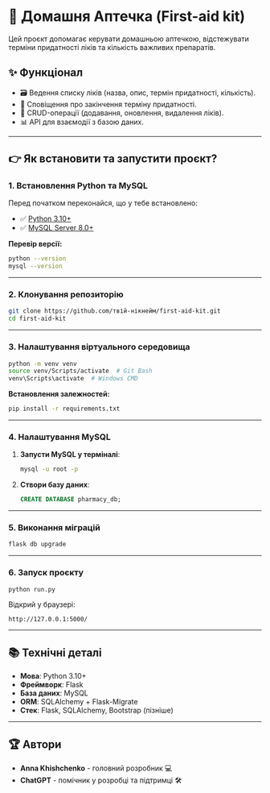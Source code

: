 # 🏥 Домашня Аптечка (First-aid kit)

Цей проєкт допомагає керувати домашньою аптечкою, відстежувати терміни придатності ліків та кількість важливих препаратів.

## ✨ Функціонал
- 🗃️ Ведення списку ліків (назва, опис, термін придатності, кількість).
- 🔔 Сповіщення про закінчення терміну придатності.
- 🔄 CRUD-операції (додавання, оновлення, видалення ліків).
- 📊 API для взаємодії з базою даних.

---

## 👉 Як встановити та запустити проєкт?

### 1. Встановлення Python та MySQL
Перед початком переконайся, що у тебе встановлено:
- ✅ [Python 3.10+](https://www.python.org/downloads/)
- ✅ [MySQL Server 8.0+](https://dev.mysql.com/downloads/installer/)

**Перевір версії:**
```bash
python --version
mysql --version
```

---

### 2. Клонування репозиторію
```bash
git clone https://github.com/твій-нікнейм/first-aid-kit.git
cd first-aid-kit
```

---

### 3. Налаштування віртуального середовища
```bash
python -m venv venv
source venv/Scripts/activate  # Git Bash
venv\Scripts\activate  # Windows CMD
```

**Встановлення залежностей:**
```bash
pip install -r requirements.txt
```

---

### 4. Налаштування MySQL
1. **Запусти MySQL у терміналі**:
   ```bash
   mysql -u root -p
   ```
2. **Створи базу даних**:
   ```sql
   CREATE DATABASE pharmacy_db;
   ```

---

### 5. Виконання міграцій
```bash
flask db upgrade
```

---

### 6. Запуск проєкту
```bash
python run.py
```
Відкрий у браузері:
```
http://127.0.0.1:5000/
```

---

## 📚 Технічні деталі
- **Мова**: Python 3.10+
- **Фреймворк**: Flask
- **База даних**: MySQL
- **ORM**: SQLAlchemy + Flask-Migrate
- **Стек**: Flask, SQLAlchemy, Bootstrap (пізніше)

---

## 🏆 Автори
- **Anna Khishchenko** - головний розробник 💻
- **ChatGPT** - помічник у розробці та підтримці 🛠️

